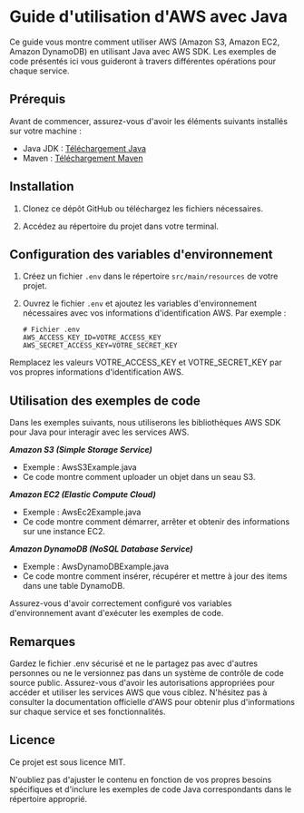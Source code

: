 # Guide d'utilisation d'AWS avec Java

Ce guide vous montre comment utiliser AWS (Amazon S3, Amazon EC2, Amazon DynamoDB) en utilisant Java avec AWS SDK. Les exemples de code présentés ici vous guideront à travers différentes opérations pour chaque service.

## Prérequis

Avant de commencer, assurez-vous d'avoir les éléments suivants installés sur votre machine :

- Java JDK : [Téléchargement Java](https://www.oracle.com/java/technologies/javase-jdk11-downloads.html)
- Maven : [Téléchargement Maven](https://maven.apache.org/download.cgi)

## Installation

1. Clonez ce dépôt GitHub ou téléchargez les fichiers nécessaires.

2. Accédez au répertoire du projet dans votre terminal.

## Configuration des variables d'environnement

1. Créez un fichier `.env` dans le répertoire `src/main/resources` de votre projet.

2. Ouvrez le fichier `.env` et ajoutez les variables d'environnement nécessaires avec vos informations d'identification AWS. Par exemple :

   ```plaintext
   # Fichier .env
   AWS_ACCESS_KEY_ID=VOTRE_ACCESS_KEY
   AWS_SECRET_ACCESS_KEY=VOTRE_SECRET_KEY

Remplacez les valeurs VOTRE_ACCESS_KEY et VOTRE_SECRET_KEY par vos propres informations d'identification AWS.

## Utilisation des exemples de code

Dans les exemples suivants, nous utiliserons les bibliothèques AWS SDK pour Java pour interagir avec les services AWS.

***Amazon S3 (Simple Storage Service)***

- Exemple : AwsS3Example.java
- Ce code montre comment uploader un objet dans un seau S3.

***Amazon EC2 (Elastic Compute Cloud)***

- Exemple : AwsEc2Example.java
- Ce code montre comment démarrer, arrêter et obtenir des informations sur une instance EC2.

***Amazon DynamoDB (NoSQL Database Service)***

- Exemple : AwsDynamoDBExample.java
- Ce code montre comment insérer, récupérer et mettre à jour des items dans une table DynamoDB.

Assurez-vous d'avoir correctement configuré vos variables d'environnement avant d'exécuter les exemples de code.

## Remarques

Gardez le fichier .env sécurisé et ne le partagez pas avec d'autres personnes ou ne le versionnez pas dans un système de contrôle de code source public.
Assurez-vous d'avoir les autorisations appropriées pour accéder et utiliser les services AWS que vous ciblez.
N'hésitez pas à consulter la documentation officielle d'AWS pour obtenir plus d'informations sur chaque service et ses fonctionnalités.

## Licence

Ce projet est sous licence MIT.

N'oubliez pas d'ajuster le contenu en fonction de vos propres besoins spécifiques et d'inclure les exemples de code Java correspondants dans le répertoire approprié.
